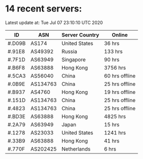 # 14 recent servers:

Latest update at: Tue Jul 07 23:10:10 UTC 2020

| ID | ASN | Server Country | Online |
| -- | --- | -------------- | ------ |
| #.D09B | AS174 | United States | 36 hrs |
| #.91E8 | AS49392 | Russia | 133 hrs |
| #.7F1D | AS63949 | Singapore | 90 hrs |
| #.B6F8 | AS63888 | Hong Kong | 3756 hrs |
| #.5CA3 | AS56040 | China | 60 hrs offline |
| #.0B9E | AS134763 | China | 25 hrs offline |
| #.B937 | AS4760 | Hong Kong | 19 hrs offline |
| #.151D | AS134763 | China | 25 hrs offline |
| #.4823 | AS134763 | China | 25 hrs offline |
| #.BD3E | AS63888 | Hong Kong | 4825 hrs |
| #.2A79 | AS63949 | Japan | 15 hrs |
| #.1278 | AS23033 | United States | 1241 hrs |
| #.33B9 | AS63888 | Hong Kong | 41 hrs |
| #.770F | AS202425 | Netherlands | 6 hrs |

